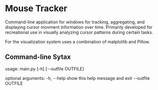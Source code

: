 # Mouse Tracker
Command-line application for windows for tracking, aggregating, and displaying cursor movment information over time.
Primarily developed for recreational use in visually analyzing cursor patterns during certain tasks.

For the visualization system uses a combination of matplotlib and Pillow.

## Command-line Sytax
usage: main.py [-h] [--outfile OUTFILE]

optional arguments:
  -h, --help         show this help message and exit
  --outfile OUTFILE

